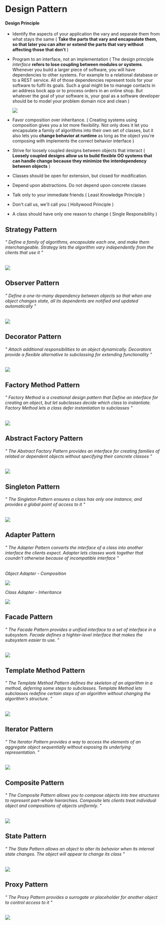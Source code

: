 # Design Pattern

#### Design Principle

- Identify the aspects of your application the vary and separate them from what stays the same ( **Take the parts that vary and encapsulate them, so that later you can alter or extend the parts that vary without affecting those that don't** )

- Program to an interface, not an implementation ( The design principle *interface* **refers to lose coupling between modules or systems**. Whenever you build a larger piece of software, you will have dependencies to other systems. For example to a relational database or to a REST service. All of those dependencies represent tools for your software to fulfil its goals. Such a goal might be to manage contacts in an address bock app or to process orders in an online shop. But whatever the goal of your software is, your goal as a software developer should be to model your problem domain nice and clean )

  <img src="image/programming-to-an-interface.png" />

- Favor composition over inheritance. ( Creating systems using composition gives you a lot more flexibility. Not only does it let you encapsulate a family of algorithms into their own set of classes, but it also lets you **change behavior at runtime** as long as the object you're composing with implements the correct behavior interface )

- Strive for loosely coupled designs between objects that interact ( **Loosely coupled designs allow us to build flexible OO systems that can handle change because they minimize the interdependency between objects** )

- Classes should be open for extension, but closed for modification.

- Depend upon abstractions. Do not depend upon concrete classes

- Talk only to your immediate friends ( Least Knowledge Principle )

- Don't call us, we'll call you ( Hollywood Principle )

- A class should have only one reason to change ( Single Responsibility )

## Strategy Pattern

###### " Define a family of algorithms, encapsulate each one, and make them interchangeable. Strategy lets the algorithm vary independently from the clients that use it "

<img src="image/design-patterns-strategy-diagram.png" />

## Observer Pattern

###### " Define a one-to-many dependency between objects so that when one object changes state, all its dependents are notified and updated automatically "

<img src="image/design-patterns-observer-diagram.png" />

## Decorator Pattern

###### " Attach additional responsibilities to an object dynamically. Decorators provide a flexible alternative to subclassing for extending functionality "

<img src="image/design-patterns-decorator-diagram.png" />

## Factory Method Pattern

###### " Factory Method is a creational design pattern that Define an interface for creating an object, but let subclasses decide which class to instantiate. Factory Method lets a class defer instantiation to subclasses "

<img src="image/design-patterns-factory-diagram.png" />

## Abstract Factory Pattern

###### " The Abstract Factory Pattern provides an interface for creating families of related or dependent objects without specifying their concrete classes "

<img src="image/design-patterns-abstract-factory-diagram.png" />

## Singleton Pattern

###### "  The Singleton Pattern ensures a class has only one instance, and provides a global point of access to it "

<img src="image/design-patterns-singleton-diagram.png" />

## Adapter Pattern

###### "  The Adapter Pattern converts the interface of a class into another interface the clients expect. Adapter lets classes work together that coundn't otherwise because of incompatible interface "

_Object Adapter - Composition_

<img src="image/design-patterns-object-adapter-diagram.png" />

_Class Adapter - Inheritance_

<img src="image/design-patterns-class-adapter-diagram.png" />

## Facade Pattern

###### "  The Facade Pattern provides a unified interface to a set of interface in a subsystem. Facade defines a highter-level interface that makes the subsystem easier to use. "

<img src="image/design-patterns-facade-diagram.png" />

## Template Method Pattern

###### "  The Template Method Pattern defines the skeleton of an algorithm in a method, deferring some steps to subclasses. Template Method lets subclasses redefine certain steps of an algorithm without changing the algorithm's structure. "

<img src="image/design-patterns-template-method-diagram.png" />

## Iterator Pattern

###### "  The Iterator Pattern provides a way to access the elements of an aggregate object sequentially without exposing its underlying representation. "

<img src="image/design-patterns-iterator-diagram.png" />

## Composite Pattern

###### "  The Composite Pattern allows you to compose objects into tree structures to represent part-whole hierarchies. Composite lets clients treat individual object and compositions of objects uniformly. "

<img src="image/design-patterns-composite-diagram.png" />

## State Pattern

###### "  The State Pattern allows an object to alter its behavior when its internal state changes. The object will appear to change its class "

<img src="image/design-patterns-state-diagram.png" />

## Proxy Pattern

###### "  The Proxy Pattern provides a surrogate or placeholder for another object to control access to it "

<img src="image/design-patterns-proxy-diagram.png" />